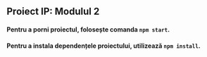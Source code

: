 ## Proiect IP: Modulul 2

#### Pentru a porni proiectul, folosește comanda `npm start`.

#### Pentru a instala dependențele proiectului, utilizează `npm install`.

